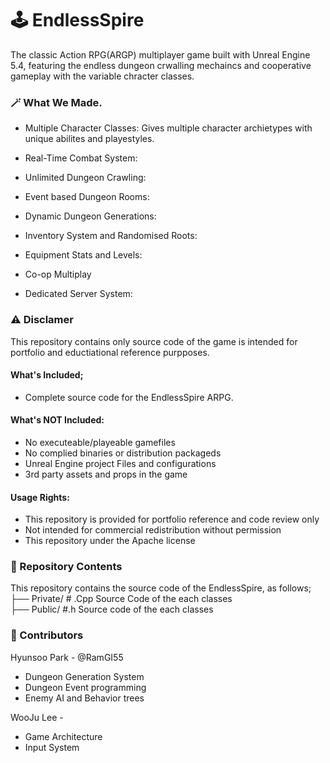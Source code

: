 # 🕹️ EndlessSpire
The classic Action RPG(ARGP) multiplayer game built with Unreal Engine 5.4, featuring the endless dungeon crwalling mechaincs and cooperative gameplay with the variable chracter classes. 

### 🪄 What We Made.
- Multiple Character Classes: Gives multiple character archietypes with unique abilites and playestyles.
- Real-Time Combat System:
  
- Unlimited Dungeon Crawling:
- Event based Dungeon Rooms:
- Dynamic Dungeon Generations: 
  
- Inventory System and Randomised Roots:
- Equipment Stats and Levels:

- Co-op Multiplay
- Dedicated Server System:


### ⚠️ Disclamer 
This repository contains only source code of the game is intended for portfolio and eductiational reference purpposes. 

#### What's Included; 
- Complete source code for the EndlessSpire ARPG. 

#### What's NOT Included: 
- No executeable/playeable gamefiles
- No complied binaries or distribution packageds
- Unreal Engine project Files and configurations
- 3rd party assets and props in the game

#### Usage Rights:
- This repository is provided for portfolio reference and code review only
- Not intended for commercial redistribution without permission
- This repository under the Apache license


### 📁 Repository Contents
This repository contains the source code of the EndlessSpire, as follows;
├── Private/  # .Cpp Source Code of the each classes  
├── Public/  #.h Source code of the each classes


### 🙆 Contributors 
Hyunsoo Park - @RamGI55 
- Dungeon Generation System
- Dungeon Event programming
- Enemy AI and Behavior trees

WooJu Lee -
- Game Architecture
- Input System
